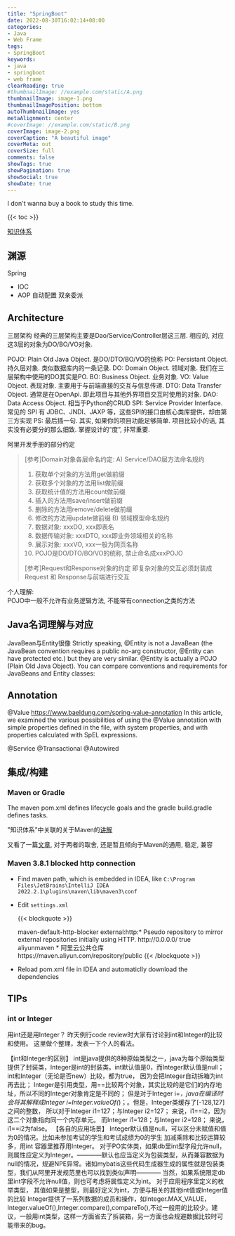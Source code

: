 ```yaml
---
title: "SpringBoot"
date: 2022-08-30T16:02:14+08:00
categories:
- Java
- Web Frame
tags:
- SpringBoot
keywords:
- java
- springboot
- web frame
clearReading: true
#thumbnailImage: //example.com/static/A.png
thumbnailImage: image-1.png
thumbnailImagePosition: bottom
autoThumbnailImage: yes
metaAlignment: center
#coverImage: //example.com/static/B.png
coverImage: image-2.png
coverCaption: "A beautiful image"
coverMeta: out
coverSize: full
comments: false
showTags: true
showPagination: true
showSocial: true
showDate: true
---
```


I don't wanna buy a book to study this time.


<!--more-->

{{< toc >}}

[知识体系](https://github.com/YunaiV/SpringBoot-Labs#spring-boot-%E4%B8%93%E6%A0%8F)

## 渊源
Spring
- IOC
- AOP
自动配置
双亲委派




## Architecture

三层架构
经典的三层架构主要是Dao/Service/Controller层这三层. 相应的, 对应这3层的对象为DO/BO/VO对象.

POJO: Plain Old Java Object. 是DO/DTO/BO/VO的统称
PO: Persistant Object. 持久层对象. 类似数据库内的一条记录.
DO: Domain Object. 领域对象. 我们在三层架构中使用的DO其实是PO.
BO: Business Object. 业务对象.
VO: Value Object. 表现对象. 主要用于与前端直接的交互与信息传递.
DTO: Data Transfer Object. 通常是在OpenApi. 即此项目与其他外界项目交互时使用的对象.
DAO: Data Access Object. 相当于Python的CRUD
SPI: Service Provider Interface. 常见的 SPI 有 JDBC、JNDI、JAXP 等，这些SPI的接口由核心类库提供，却由第三方实现
PS: 最后插一句. 其实, 如果你的项目功能足够简单. 项目比较小的话, 其实没有必要分的那么细致. 掌握设计的“度”, 非常重要.

阿里开发手册的部分约定

> [参考]Domain对象各层命名约定:
> A) Service/DAO层方法命名规约
>    1) 获取单个对象的方法用get做前缀
>    2) 获取多个对象的方法用list做前缀
>    1) 获取统计值的方法用count做前缀
>    1) 插入的方法用save/insert做前缀
>    1) 删除的方法用remove/delete做前缀
>    1) 修改的方法用update做前缀
> B) 领域模型命名规约
>    1) 数据对象: xxxDO, xxx即表名
>    2) 数据传输对象: xxxDTO, xxx即业务领域相关的名称
>    1) 展示对象: xxxVO, xxx一般为网页名称
>    1) POJO是DO/DTO/BO/VO的统称, 禁止命名成xxxPOJO
>
> [参考]Request和Response对象的约定
> 即复杂对象的交互必须封装成Request 和 Response与前端进行交互

个人理解:  
POJO中一般不允许有业务逻辑方法, 不能带有connection之类的方法


## Java名词理解与对应

JavaBean与Entity很像
    Strictly speaking, @Entity is not a JavaBean (the JavaBean convention requires a public no-arg constructor, 
            @Entity can have protected etc.) but they are very similar. @Entity is actually a POJO 
    (Plain Old Java Object). You can compare conventions and requirements for JavaBeans and Entity classes:



## Annotation
@Value
https://www.baeldung.com/spring-value-annotation
In this article, we examined the various possibilities of using the @Value annotation with simple properties defined in the file, with system properties, and with properties calculated with SpEL expressions.

@Service
@Transactional
@Autowired




## 集成/构建

### Maven or Gradle

The maven pom.xml defines lifecycle goals and the gradle build.gradle defines tasks.

"知识体系"中关联的关于Maven的[讲解](https://www.iocoder.cn/Fight/Maven-most-complete-tutorial-read-must-understand/?self)

又看了一篇[文章](https://www.zhihu.com/question/29338218), 对于两者的取舍, 还是暂且倾向于Maven的通用, 稳定, 兼容


### Maven 3.8.1 blocked http connection
- Find maven path, which is embedded in IDEA, like
  `C:\Program Files\JetBrains\IntelliJ IDEA 2022.2.1\plugins\maven\lib\maven3\conf`
- Edit `settings.xml`

  {{< blockquote >}}
  <mirrors>
    <!-- mirror
     | Specifies a repository mirror site to use instead of a given repository. The repository that
     | this mirror serves has an ID that matches the mirrorOf element of this mirror. IDs are used
     | for inheritance and direct lookup purposes, and must be unique across the set of mirrors.
     |
    <mirror>
      <id>mirrorId</id>
      <mirrorOf>repositoryId</mirrorOf>
      <name>Human Readable Name for this Mirror.</name>
      <url>http://my.repository.com/repo/path</url>
    </mirror>
     -->
    <mirror>
      <id>maven-default-http-blocker</id>
      <mirrorOf>external:http:*</mirrorOf>
      <name>Pseudo repository to mirror external repositories initially using HTTP.</name>
      <url>http://0.0.0.0/</url>
      <blocked>true</blocked>
    </mirror>
  
    <mirror>
      <id>aliyunmaven</id>
      <mirrorOf>*</mirrorOf>
      <name>阿里云公共仓库</name>
      <url>https://maven.aliyun.com/repository/public</url>
    </mirror>
  </mirrors>
  {{< /blockquote >}}
- Reload pom.xml file in IDEA and automaticlly download the dependencies


## TIPs

### int or Integer

用int还是用Integer？
昨天例行code review时大家有讨论到int和Integer的比较和使用。 这里做个整理，发表一下个人的看法。

【int和Integer的区别】
int是java提供的8种原始类型之一，java为每个原始类型提供了封装类，Integer是int的封装类。int默认值是0，而Integer默认值是null；
int和Integer（无论是否new）比较，都为true， 因为会把Integer自动拆箱为int再去比；
Integer是引用类型，用==比较两个对象，其实比较的是它们的内存地址，所以不同的Integer对象肯定是不同的；
但是对于Integer i=*，java在编译时会将其解释成Integer i=Integer.valueOf(*)；。但是，Integer类缓存了[-128,127]之间的整数， 所以对于Integer i1=127；与Integer i2=127； 来说，i1==i2，因为这二个对象指向同一个内存单元。 而Integer i1=128；与Integer i2=128； 来说，i1==i2为false。
【各自的应用场景】
Integer默认值是null，可以区分未赋值和值为0的情况。比如未参加考试的学生和考试成绩为0的学生
加减乘除和比较运算较多，用int
容器里推荐用Integer。 对于PO实体类，如果db里int型字段允许null，则属性应定义为Integer。————默认也应当定义为包装类型，从而兼容数据为null的情况，规避NPE异常。诸如mybatis这些代码生成器生成的属性就是包装类型，我们从阿里开发规范里也可以找到类似声明———— 当然，如果系统限定db里int字段不允许null值，则也可考虑将属性定义为int。
对于应用程序里定义的枚举类型， 其值如果是整型，则最好定义为int，方便与相关的其他int值或Integer值的比较
Integer提供了一系列数据的成员和操作，如Integer.MAX_VALUE，Integer.valueOf(),Integer.compare(),compareTo(),不过一般用的比较少。建议，一般用int类型，这样一方面省去了拆装箱，另一方面也会规避数据比较时可能带来的bug。

